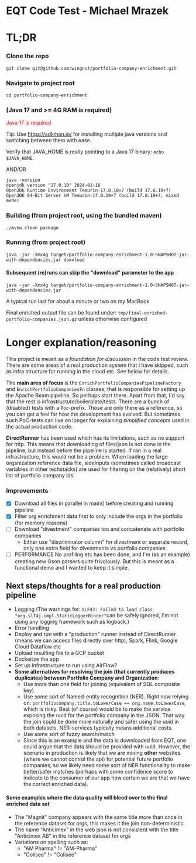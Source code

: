 # EQT Code Test - Michael Mrazek

# TL;DR

### Clone the repo
```
git clone git@github.com:wingnut/portfolio-company-enrichment.git
```

### Navigate to project root
```
cd portfolio-company-enrichment
```

### (Java 17 and >= 4G RAM is required)
<span style="color:red">Java 17 is required</span>

Tip: Use https://sdkman.io/ for installing multiple java versions and switching between them with ease.

Verify that JAVA_HOME is really pointing to a Java 17 binary: `echo $JAVA_HOME`.

AND/OR

```
java -version
openjdk version "17.0.10" 2024-01-16
OpenJDK Runtime Environment Temurin-17.0.10+7 (build 17.0.10+7)
OpenJDK 64-Bit Server VM Temurin-17.0.10+7 (build 17.0.10+7, mixed mode)
```



### Building (from project root, using the bundled maven)
```
./mvnw clean package
```

### Running (from project root)
```
java -jar -Xmx4g target/portfolio-company-enrichment-1.0-SNAPSHOT-jar-with-dependencies.jar download
```
#### Subsequent (re)runs can skip the "download" parameter to the app
```
java -jar -Xmx4g target/portfolio-company-enrichment-1.0-SNAPSHOT-jar-with-dependencies.jar
```
A typical run last for about a minute or two on my MacBook

Final enriched output file can be found under: `tmp/final-enriched-portfolio-companies.json.gz` unless otherwise configured

# Longer explanation/reasoning
This project is meant as a *foundation for discussion* in the code test review. There are some areas of a real production system that I have skipped, such as infra structure for running in the cloud etc. See below for details.

The **main area of focus** is the `EnrichPortfolioCompaniesPipelineFactory` and `EnrichPortfolioCompaniesFn` classes, that is responsible for setting up the Apache Beam pipeline. So perhaps start there. Apart from that, I'd say that the rest is infrastructure/boilerplate/tests.
There are a bunch of (disabled) tests with a `Poc`-prefix. Those are only there as a reference, so you can get a feel for how the development has evolved. But sometimes such PoC-tests can live on longer for explaining *simplified concepts* used in the actual production code.

**DirectRunner** has been used which has its limitations, such as no support for http. This means that downloading of files/json is not done in the pipeline, but instead before the pipeline is started.
If ran in a real infrastructure, this would not be a problem. When loading the large organization reference data file, sideInputs (sometimes called broadcast variables in other techstacks) are used for filtering on the (relatively) short list of portfolio company ids.


### Improvements
- [X] Download all files in parallel in main() before creating and running pipeline
- [X] Filter org enrichment data first to only include the orgs in the portfolio (for memory reasons)
- [ ] Download "divestment" companies too and concatenate with portfolio companies
  - Either use "discriminator column" for divestment or separate record, only one extra field for divestments vs portfolio companies
- [ ] PERFORMANCE No profiling etc has been done, and I'm (as an example) creating new Gson parsers quite frivolously. But this is meant as a functional demo and I wanted to keep it simple.

## Next steps/thoughts for a real production pipeline
- Logging (The warnings for: `SLF4J: Failed to load class "org.slf4j.impl.StaticLoggerBinder"`can be safely ignored, I'm not using any logging framework such as logback.)
- Error handling
- Deploy and run with a "production" runner instead of DirectRunner (means we can access files directly over http), Spark, Flink, Google Cloud Dataflow etc 
- Upload resulting file to a GCP bucket
- Dockerize the app
- Set up infrastructure to run using AirFlow?
- **Some alternatives for resolving the join (that currently produces duplicates) between Portfolio Company and Organization**:
  - Use more than one field for joining (equivalent of SQL composite key)
  - Use some sort of Named-entity recognition (NER). Right now relying on: `portfoliocompany.title.toLowerCase == org.name.toLowerCase`, which is risky. Best (of course) would be to make the service exposing the uuid for the portfolio company in the JSON. That way the join could be done more naturally and safer using the uuid in both datasets. NER-services typically means additional costs.
  - Use some sort of fuzzy search/match
  - Since this is an example and the data is downloaded from EQT, one could argue that the data should be provided with uuid. However, the scenario in production is likely that we are mining **other** websites (where we cannot control the api) for potential future portfolio companies, so we likely need some sort of NER functionality to make better/safer matches (perhaps with some confidence score to indicate to the consumer of our app how certain we are that we have the correct enriched data).

#### Some examples where the data quality will bleed over to the final enriched data set
- The "Magnit" company appears with the same title more than once in the reference dataset for orgs, this makes it the join non-deterministic
- The name "Anticimex" in the web json is not consistent with the title "Anticimex AB" in the reference dataset for orgs
- Variations on spelling such as:
  - "AM Pharma" != "AM-Pharma"
  - "Colisee" != "Colisée"


